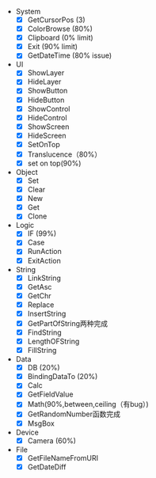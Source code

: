 - System
  - [x] GetCursorPos (3)
  - [x] ColorBrowse (80%)
  - [x] Clipboard (0% limit)
  - [x] Exit (90% limit)
  - [x] GetDateTime (80% issue)
- UI
  - [x] ShowLayer
  - [x] HideLayer
  - [x] ShowButton
  - [x] HideButton
  - [x] ShowControl
  - [x] HideControl
  - [x] ShowScreen
  - [x] HideScreen
  - [x] SetOnTop
  - [x] Translucence（80%）
  - [x] set on top(90%)
- Object
  - [x] Set
  - [x] Clear
  - [x] New
  - [x] Get
  - [x] Clone
- Logic
  - [x] IF (99%)
  - [x] Case
  - [x] RunAction
  - [x] ExitAction
- String
  - [x] LinkString
  - [x] GetAsc
  - [x] GetChr
  - [x] Replace
  - [x] InsertString
  - [x] GetPartOfString两种完成
  - [x] FindString
  - [x] LengthOFString
  - [x] FillString
- Data
  - [x] DB (20%)
  - [x] BindingDataTo (20%)
  - [x] Calc
  - [x] GetFieldValue
  - [x] Math(90%,between,ceiling（有bug）)
  - [x] GetRandomNumber函数完成
  - [x] MsgBox
- Device
  - [x] Camera (60%)
- File
  - [x] GetFileNameFromURI
  - [x] GetDateDiff
